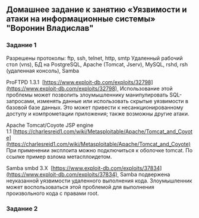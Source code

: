 ## Домашнее задание к занятию «Уязвимости и атаки на информационные системы» "Воронин Владислав"


### Задание 1

Разрешены протоколы: ftp, ssh, telnet, http, smtp Удаленный рабочий стол (vns), БД на PostgreSQL, Apache (Tomcat, Jserv), MySQL, rshd, rsh (удаленная консоль), Samba

ProFTPD 1.3.1 
[https://www.exploit-db.com/exploits/32798](https://www.exploit-db.com/exploits/32798) 
Использование этой проблемы может позволить злоумышленнику манипулировать SQL-запросами, изменять данные или использовать скрытые уязвимости в базовой базе данных. Это может привести к несанкционированному доступу и компрометации приложения; также возможны другие атаки.

Apache Tomcat/Coyote JSP engine 1.1 [https://charlesreid1.com/wiki/Metasploitable/Apache/Tomcat_and_Coyote](https://charlesreid1.com/wiki/Metasploitable/Apache/Tomcat_and_Coyote)
При применении эксплоита можно подключиться к оболочке tomcat. По ссылке пример взлома метасплоидетом.

Samba smbd 3.X 
[https://www.exploit-db.com/exploits/37834](https://www.exploit-db.com/exploits/37834) 
Samba подвержена неуказанной уязвимости удаленного выполнения кода. Злоумышленник может воспользоваться этой проблемой для выполнения произвольного кода с правами root.

### Задание 2
